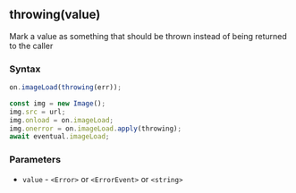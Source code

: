 ## throwing(value)

Mark a value as something that should be thrown instead of being returned to the caller

### Syntax

```js
on.imageLoad(throwing(err));
```

```js
const img = new Image();
img.src = url;
img.onload = on.imageLoad;
img.onerror = on.imageLoad.apply(throwing);
await eventual.imageLoad;
```

### Parameters

* `value` - `<Error>` or `<ErrorEvent>` or `<string>`
